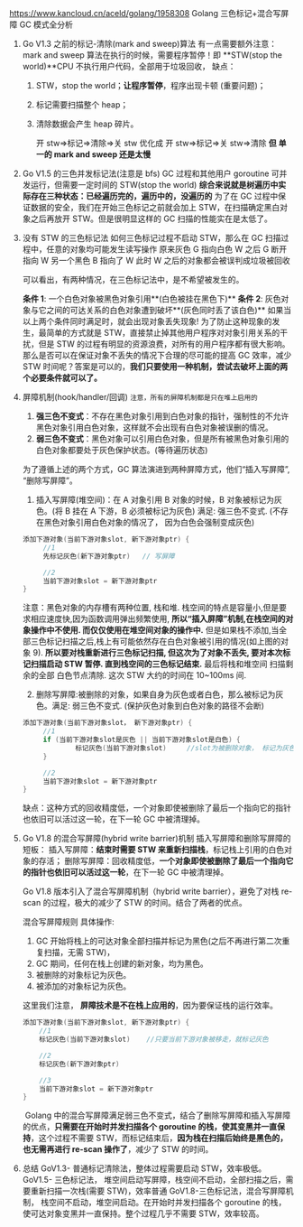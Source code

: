 https://www.kancloud.cn/aceld/golang/1958308
Golang 三色标记+混合写屏障 GC 模式全分析

1. Go V1.3 之前的标记-清除(mark and sweep)算法
   有一点需要额外注意：mark and sweep 算法在执行的时候，需要程序暂停！即 **STW(stop the world)**CPU 不执行用户代码，全部用于垃圾回收，
   缺点：

   1. STW，stop the world；**让程序暂停**，程序出现卡顿 (重要问题)；
   2. 标记需要扫描整个 heap；
   3. 清除数据会产生 heap 碎片。

      开 stw=>标记=>清除=>关 stw
      优化成
      开 stw=>标记=>关 stw=>清除
      **但 单一的 mark and sweep 还是太慢**

2. Go V1.5 的三色并发标记法(注意是 bfs)
   GC 过程和其他用户 goroutine 可并发运行，但需要一定时间的 STW(stop the world)
   **综合来说就是树遍历中实际存在三种状态：已经遍历完的，遍历中的，没遍历的**
   为了在 GC 过程中保证数据的安全，我们在开始三色标记之前就会加上 STW，在扫描确定黑白对象之后再放开 STW。但是很明显这样的 GC 扫描的性能实在是太低了。

3. 没有 STW 的三色标记法
   如何三色标记过程不启动 STW，那么在 GC 扫描过程中，任意的对象均可能发生读写操作
   原来灰色 G 指向白色 W
   之后 G 断开指向 W
   另一个黑色 B 指向了 W
   此时 W 之后的对象都会被误判成垃圾被回收

   可以看出，有两种情况，在三色标记法中，是不希望被发生的。

   **条件 1**: 一个白色对象被黑色对象引用**(白色被挂在黑色下)**
   **条件 2**: 灰色对象与它之间的可达关系的白色对象遭到破坏**(灰色同时丢了该白色)**
   如果当以上两个条件同时满足时，就会出现对象丢失现象!
   为了防止这种现象的发生，最简单的方式就是 STW，直接禁止掉其他用户程序对对象引用关系的干扰，但是 STW 的过程有明显的资源浪费，对所有的用户程序都有很大影响。
   那么是否可以在保证对象不丢失的情况下合理的尽可能的提高 GC 效率，减少 STW 时间呢？答案是可以的，**我们只要使用一种机制，尝试去破坏上面的两个必要条件就可以了。**

4. 屏障机制(hook/handler/回调)
   `注意，所有的屏障机制都是只在堆上启用的`

   1. **强三色不变式**：不存在黑色对象引用到白色对象的指针，强制性的不允许黑色对象引用白色对象，这样就不会出现有白色对象被误删的情况。
   2. **弱三色不变式**：黑色对象可以引用白色对象，但是所有被黑色对象引用的白色对象都要处于灰色保护状态。(等待遍历状态)

   为了遵循上述的两个方式，GC 算法演进到两种屏障方式，他们“插入写屏障”, “删除写屏障”。

   1. 插入写屏障(堆空间)：在 A 对象引用 B 对象的时候，B 对象被标记为灰色。(将 B 挂在 A 下游，B 必须被标记为灰色)
      满足: 强三色不变式. (不存在黑色对象引用白色对象的情况了， 因为白色会强制变成灰色)

   ```Go
   添加下游对象(当前下游对象slot, 新下游对象ptr) {
        //1
        先标记灰色(新下游对象ptr)   // 写屏障

        //2
        当前下游对象slot = 新下游对象ptr
   }
   ```

   注意：黑色对象的内存槽有两种位置, 栈和堆. 栈空间的特点是容量小,但是要求相应速度快,因为函数调用弹出频繁使用, **所以“插入屏障”机制,在栈空间的对象操作中不使用. 而仅仅使用在堆空间对象的操作中.**
   但是如果栈不添加,当全部三色标记扫描之后,栈上有可能依然存在白色对象被引用的情况(如上图的对象 9). **所以要对栈重新进行三色标记扫描, 但这次为了对象不丢失, 要对本次标记扫描启动 STW 暂停. 直到栈空间的三色标记结束.**
   最后将栈和堆空间 扫描剩余的全部 白色节点清除. 这次 STW 大约的时间在 10~100ms 间.

   2. 删除写屏障:被删除的对象，如果自身为灰色或者白色，那么被标记为灰色。满足: 弱三色不变式. (保护灰色对象到白色对象的路径不会断)

   ```Go
   添加下游对象(当前下游对象slot， 新下游对象ptr) {
        //1
        if (当前下游对象slot是灰色 || 当前下游对象slot是白色) {
                标记灰色(当前下游对象slot)     //slot为被删除对象， 标记为灰色
        }

        //2
        当前下游对象slot = 新下游对象ptr
   }
   ```

   缺点：这种方式的回收精度低，一个对象即使被删除了最后一个指向它的指针也依旧可以活过这一轮，在下一轮 GC 中被清理掉。

5. Go V1.8 的混合写屏障(hybrid write barrier)机制
   插入写屏障和删除写屏障的短板：
   插入写屏障：**结束时需要 STW 来重新扫描栈**，标记栈上引用的白色对象的存活；
   删除写屏障：回收精度低，**一个对象即使被删除了最后一个指向它的指针也依旧可以活过这一轮**，在下一轮 GC 中被清理掉。

   Go V1.8 版本引入了混合写屏障机制（hybrid write barrier），避免了对栈 re-scan 的过程，极大的减少了 STW 的时间。结合了两者的优点。

   混合写屏障规则
   具体操作:

   1. GC 开始将栈上的可达对象全部扫描并标记为黑色(之后不再进行第二次重复扫描，无需 STW)，
   2. GC 期间，任何在栈上创建的新对象，均为黑色。
   3. 被删除的对象标记为灰色。
   4. 被添加的对象标记为灰色。

   这里我们注意， **屏障技术是不在栈上应用的**，因为要保证栈的运行效率。

   ```Go
   添加下游对象(当前下游对象slot, 新下游对象ptr) {
       //1
       标记灰色(当前下游对象slot)    //只要当前下游对象被移走，就标记灰色

       //2
       标记灰色(新下游对象ptr)

       //3
       当前下游对象slot = 新下游对象ptr
   }
   ```

   ​ Golang 中的混合写屏障满足弱三色不变式，结合了删除写屏障和插入写屏障的优点，**只需要在开始时并发扫描各个 goroutine 的栈，使其变黑并一直保持**，这个过程不需要 STW，而标记结束后，**因为栈在扫描后始终是黑色的，也无需再进行 re-scan 操作了**，减少了 STW 的时间。

6. 总结
   GoV1.3- 普通标记清除法，整体过程需要启动 STW，效率极低。
   GoV1.5- 三色标记法， 堆空间启动写屏障，栈空间不启动，全部扫描之后，需要重新扫描一次栈(需要 STW)，效率普通
   GoV1.8-三色标记法，混合写屏障机制， 栈空间不启动，堆空间启动。在开始时并发扫描各个 goroutine 的栈，使可达对象变黑并一直保持。整个过程几乎不需要 STW，效率较高。
